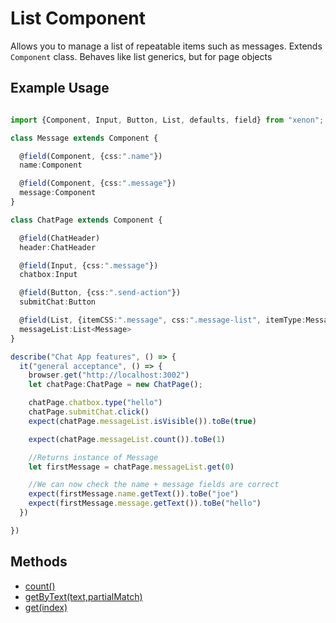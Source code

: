 # List Component

Allows you to manage a list of repeatable items such as messages. Extends `Component` class.
Behaves like list generics, but for page objects

## Example Usage

```typescript

import {Component, Input, Button, List, defaults, field} from "xenon";

class Message extends Component {

  @field(Component, {css:".name"})
  name:Component

  @field(Component, {css:".message"})
  message:Component
}

class ChatPage extends Component {

  @field(ChatHeader)
  header:ChatHeader

  @field(Input, {css:".message"})
  chatbox:Input

  @field(Button, {css:".send-action"})
  submitChat:Button

  @field(List, {itemCSS:".message", css:".message-list", itemType:Message})
  messageList:List<Message>
}

describe("Chat App features", () => {
  it("general acceptance", () => {
    browser.get("http://localhost:3002")
    let chatPage:ChatPage = new ChatPage();

    chatPage.chatbox.type("hello")
    chatPage.submitChat.click()
    expect(chatPage.messageList.isVisible()).toBe(true)

    expect(chatPage.messageList.count()).toBe(1)

    //Returns instance of Message
    let firstMessage = chatPage.messageList.get(0)

    //We can now check the name + message fields are correct
    expect(firstMessage.name.getText()).toBe("joe")
    expect(firstMessage.message.getText()).toBe("hello")
  })

})

```

## Methods

* [count()](count.md)
* [getByText(text,partialMatch)](get-by-text.md)
* [get(index)](get.md)
